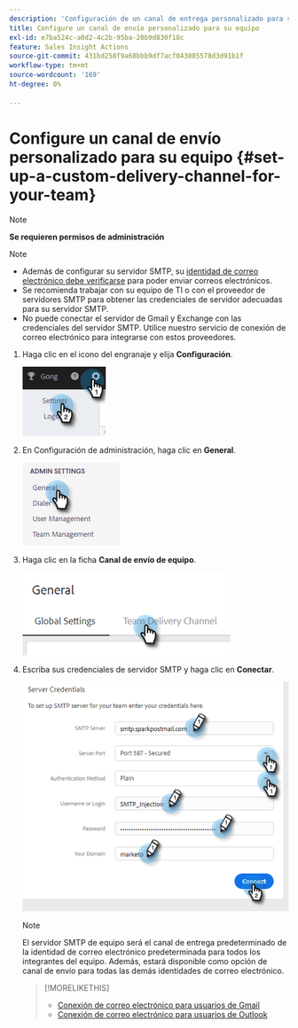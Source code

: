 ```yaml
---
description: 'Configuración de un canal de entrega personalizado para su equipo: documentos de Marketo, documentación del producto'
title: Configure un canal de envío personalizado para su equipo
exl-id: e7ba524c-a0d2-4c2b-95ba-20b9d830f18c
feature: Sales Insight Actions
source-git-commit: 431bd258f9a68bbb9df7acf043085578d3d91b1f
workflow-type: tm+mt
source-wordcount: '169'
ht-degree: 0%

---
```


# Configure un canal de envío personalizado para su equipo {#set-up-a-custom-delivery-channel-for-your-team}

>[!NOTE]
>
>**Se requieren permisos de administración**

>[!NOTE]
>
>* Además de configurar su servidor SMTP, su [identidad de correo electrónico debe verificarse](/help/marketo/product-docs/marketo-sales-insight/actions/getting-started/email-settings/verify-your-email.md) para poder enviar correos electrónicos.
>* Se recomienda trabajar con su equipo de TI o con el proveedor de servidores SMTP para obtener las credenciales de servidor adecuadas para su servidor SMTP.
>* No puede conectar el servidor de Gmail y Exchange con las credenciales del servidor SMTP. Utilice nuestro servicio de conexión de correo electrónico para integrarse con estos proveedores.

1. Haga clic en el icono del engranaje y elija **Configuración**.

   ![](assets/set-up-a-custom-delivery-channel-for-your-team-1.png)

1. En Configuración de administración, haga clic en **General**.

   ![](assets/set-up-a-custom-delivery-channel-for-your-team-2.png)

1. Haga clic en la ficha **Canal de envío de equipo**.

   ![](assets/set-up-a-custom-delivery-channel-for-your-team-3.png)

1. Escriba sus credenciales de servidor SMTP y haga clic en **Conectar**.

   ![](assets/set-up-a-custom-delivery-channel-for-your-team-4.png)

   >[!NOTE]
   >
   >El servidor SMTP de equipo será el canal de entrega predeterminado de la identidad de correo electrónico predeterminada para todos los integrantes del equipo. Además, estará disponible como opción de canal de envío para todas las demás identidades de correo electrónico.

   >[!MORELIKETHIS]
   >
   >* [Conexión de correo electrónico para usuarios de Gmail](/help/marketo/product-docs/marketo-sales-connect/email-plugins/gmail/email-connection-for-gmail-users.md)
   >* [Conexión de correo electrónico para usuarios de Outlook](/help/marketo/product-docs/marketo-sales-connect/email-plugins/msc-for-outlook/email-connection-for-outlook-users.md)
